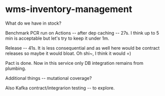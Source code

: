 # wms-inventory-management
What do we have in stock?

Benchmark PCR run on Actions -- after dep caching -- 27s. I think up to 5 min is acceptable but let's try to keep it under 1m.

Release -- 41s. It is less consequential and as well here would be contract releases so maybe it would bloat. Oh shi~, I think it would =)


Pact is done. Now in this service only DB integration remains from plumbing.

Additional things -- mutational coverage?

Also Kafka contract/integrarion testing -- to explore.
